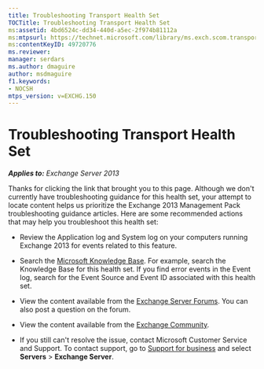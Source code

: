 ```yaml
---
title: Troubleshooting Transport Health Set
TOCTitle: Troubleshooting Transport Health Set
ms:assetid: 4bd6524c-dd34-440d-a5ec-2f974b81112a
ms:mtpsurl: https://technet.microsoft.com/library/ms.exch.scom.transport(v=EXCHG.150)
ms:contentKeyID: 49720776
ms.reviewer:
manager: serdars
ms.author: dmaguire
author: msdmaguire
f1.keywords:
- NOCSH
mtps_version: v=EXCHG.150
---
```


# Troubleshooting Transport Health Set

_**Applies to:** Exchange Server 2013_

Thanks for clicking the link that brought you to this page. Although we don't currently have troubleshooting guidance for this health set, your attempt to locate content helps us prioritize the Exchange 2013 Management Pack troubleshooting guidance articles. Here are some recommended actions that may help you troubleshoot this health set:

- Review the Application log and System log on your computers running Exchange 2013 for events related to this feature.

- Search the [Microsoft Knowledge Base](https://support.microsoft.com/). For example, search the Knowledge Base for this health set. If you find error events in the Event log, search for the Event Source and Event ID associated with this health set.

- View the content available from the [Exchange Server Forums](https://social.technet.microsoft.com/forums/office/home?category=exchangeserver). You can also post a question on the forum.

- View the content available from the [Exchange Community](https://techcommunity.microsoft.com/t5/exchange/ct-p/Exchange).

- If you still can't resolve the issue, contact Microsoft Customer Service and Support. To contact support, go to [Support for business](https://support.microsoft.com/supportforbusiness/productselection) and select **Servers** \> **Exchange Server**.
